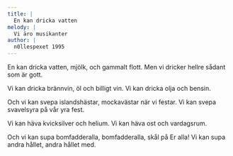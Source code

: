 ```yaml
---
title: |
  En kan dricka vatten
melody: |
  Vi äro musikanter
author: |
  n0llespexet 1995
---
```

En kan dricka vatten, 
mjölk, och gammalt flott.
Men vi dricker hellre
sådant som är gott.

Vi kan dricka brännvin, öl och billigt vin.
Vi kan dricka olja och bensin.

Och vi kan svepa islandshästar,
mockavästar när vi festar.
Vi kan svepa svavelsyra på vår yra fest.

Vi kan häva kvicksilver och helium.
Vi kan häva ost och vardagsrum.

Och vi kan supa bomfadderalla,
bomfadderalla, skål på Er alla!
Vi kan supa andra hållet, andra hållet med.